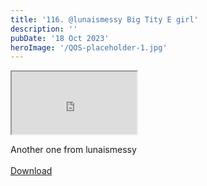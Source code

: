 ```yaml
---
title: '116. @lunaismessy Big Tity E girl'
description: ''
pubDate: '18 Oct 2023'
heroImage: '/QOS-placeholder-1.jpg'
---
```

<iframe src="https://drive.google.com/file/d/1hMFklOyIbUgCOp7XfQGQBDMeyYBaFTrR/preview" width="200" height="100" allow="autoplay" allowfullscreen="allowfullscreen"></iframe>

Another one from lunaismessy
<br>
<br>
<a class="read_more" href="https://drive.google.com/file/d/1hMFklOyIbUgCOp7XfQGQBDMeyYBaFTrR/view?usp=sharing">Download</a>